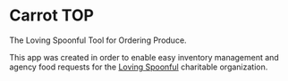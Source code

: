 # Carrot TOP 

The Loving Spoonful Tool for Ordering Produce.

This app was created in order to enable easy inventory management and agency food requests for the [Loving Spoonful](http://www.lovingspoonful.org/)
charitable organization.
